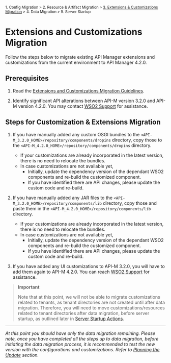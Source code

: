<small> 1. Config Migration > 2. Resource & Artifact Migration > [3. Extensions & Customizations Migration](./extensions-and-customizations-migration.md) > 4. Data Migration > 5. Server Startup </small>

# Extensions and Customizations Migration

Follow the steps below to migrate existing API Manager extensions and customizations from the current environment to API Manager 4.2.0.

## Prerequisites

1. Read the [Extensions and Customizations Migration Guidelines](../../../general-extensions-and-customizations.md).

2. Identify significant API alterations between API-M version 3.2.0 and API-M version 4.2.0. You may contact [WSO2 Support](https://support.wso2.com/jira/secure/Dashboard.jspa) for assistance.


## Steps for Customization & Extensions Migration

1. If you have manually added any custom OSGI bundles to the `<API-M_3.2.0_HOME>/repository/components/dropins` directory, copy those to the `<API-M_4.2.0_HOME>/repository/components/dropins` directory. 

    - If your customizations are already incorporated in the latest version, there is no need to relocate the bundles.
    - In case customizations are not available yet,
        - Initially, update the dependency version of the dependant WSO2 components and re-build the customized component.
        - If you have identified there are API changes, please update the custom code and re-build.

2. If you have manually added any JAR files to the `<API-M_3.2.0_HOME>/repository/components/lib` directory, copy those and paste them in the `<API-M_4.2.0_HOME>/repository/components/lib` directory.
   
   - If your customizations are already incorporated in the latest version, there is no need to relocate the bundles.
   - In case customizations are not available yet,
        - Initially, update the dependency version of the dependant WSO2 components and re-build the customized component.
        - If you have identified there are API changes, please update the custom code and re-build.

3. If you have added any UI customizations to API-M 3.2.0, you will have to add them again to API-M 4.2.0. You can reach [WSO2 Support](https://support.wso2.com/jira/secure/Dashboard.jspa) for assistance.

> **Important**
> 
> Note that at this point, we will not be able to migrate customizations related to tenants, as tenant directories are not created until after data migration. Therefore, you will need to move customizations/resources related to tenant directories after data migration, before server startup, as outlined later in [Server Startup Actions](server-startup-actions.md).

---
*At this point you should have only the data migration remaining. Please note, once you have completed all the steps up to data migration, before initiating the data migration process, it is recommended to test the new version with the configurations and customizations. Refer to [Planning the Update](../../../general-guidelines.md) section.*
